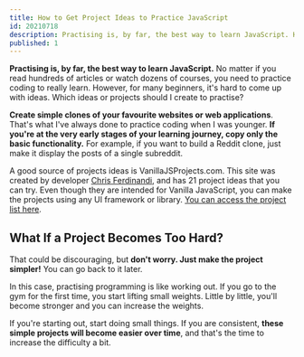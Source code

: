 ```yaml
---
title: How to Get Project Ideas to Practice JavaScript
id: 20210718
description: Practising is, by far, the best way to learn JavaScript. Here's some ideas to come up with new project ideas.
published: 1
---
```

**Practising is, by far, the best way to learn JavaScript.** No matter if you read hundreds of articles or watch dozens of courses, you need to practice coding to really learn. However, for many beginners, it's hard to come up with ideas. Which ideas or projects should I create to practise?

**Create simple clones of your favourite websites or web applications**. That's what I've always done to practice coding when I was younger. **If you're at the very early stages of your learning journey, copy only the basic functionality.** For example, if you want to build a Reddit clone, just make it display the posts of a single subreddit.

A good source of projects ideas is VanillaJSProjects.com. This site was created by developer [Chris Ferdinandi](https://gomakethings.com/), and has 21 project ideas that you can try. Even though they are intended for Vanilla JavaScript, you can make the projects using any UI framework or library. [You can access the project list here](https://vanillajsprojects.com).

## What If a Project Becomes Too Hard?

That could be discouraging, but **don't worry. Just make the project simpler!** You can go back to it later.

In this case, practising programming is like working out. If you go to the gym for the first time, you start lifting small weights. Little by little, you'll become stronger and you can increase the weights.

If you're starting out, start doing small things. If you are consistent, **these simple projects will become easier over time**, and that's the time to increase the difficulty a bit.